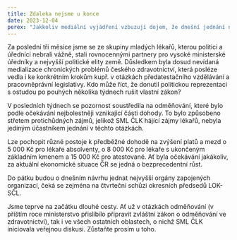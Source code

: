 ```yaml
---
title: Zdaleka nejsme u konce
date: 2023-12-04
perex: "Jakkoliv mediální vyjádření vzbuzují dojem, že dnešní jednání na MZ ČR bylo pomyslnou tečkou za iniciativou Lékaři jsou jenom lidi, není tomu tak. K nápravě poměrů v českém zdravotnictví několik měsíců nestačí. Jsme teprve na začátku."
---
```

Za poslední tři měsíce jsme se ze skupiny mladých lékařů, kterou politici a úředníci nebrali vážně, stali rovnocennými partnery pro vysoké ministerské úředníky a nejvyšší politické elity země. Důsledkem byla dosud nevídaná medializace chronických problémů českého zdravotnictví, která posléze vedla i ke konkrétním krokům kupř. v otázkách předatestačního vzdělávání a pracovněprávní legislativy. Kdo může říct, že donutil politickou reprezentaci s ostudou po pouhých několika týdnech rušit vlastní zákon?

V posledních týdnech se pozornost soustředila na odměňování, které bylo podle očekávání nejbolestněji vznikající části dohody. To bylo způsobeno střetem protichůdných zájmů, jelikož SML ČLK hájící zájmy lékařů, nebyla jediným účastníkem jednání v těchto otázkách.

Lze pochopit různé postoje k předběžné dohodě na zvýšení platů a mezd o 5 000 Kč pro lékaře absolventy, o 8 000 Kč pro lékaře s ukončeným základním kmenem a 15 000 Kč pro atestované. Ať byla očekávání jakákoliv, za aktuální ekonomické situace ČR se jedná o bezprecedentní růst.

Do pátku budou o dnešním návrhu jednat nejvyšší orgány zapojených organizací, čeká se zejména na čtvrteční schůzi okresních předsedů LOK-SČL.

Jsme teprve na začátku dlouhé cesty. Ať už v otázkách odměňování (v příštím roce ministerstvo přislíbilo připravit zvláštní zákon o odměňování ve zdravotnictví), tak i ve všech ostatních oblastech, o nichž SML ČLK iniciovala veřejnou diskusi. Zůstaňte prosím u toho.
